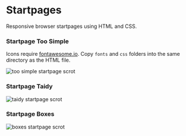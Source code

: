 # Startpages 

Responsive browser startpages using HTML and CSS.

### Startpage Too Simple
Icons require [fontawesome.io](http://fontawesome.io). Copy `fonts` and `css` folders into the same directory as the HTML file.

![too simple startpage scrot](https://u.teknik.io/BiV9U.png)

### Startpage Taidy

![taidy startpage scrot](https://u.teknik.io/mZatF.png)

### Startpage Boxes

![boxes startpage scrot](https://u.teknik.io/mV5l0.png)

